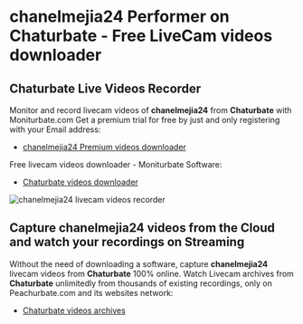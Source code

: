 # chanelmejia24 Performer on Chaturbate - Free LiveCam videos downloader

## Chaturbate Live Videos Recorder

Monitor and record livecam videos of **chanelmejia24** from **Chaturbate** with Moniturbate.com
Get a premium trial for free by just and only registering with your Email address:
* [chanelmejia24 Premium videos downloader](https://moniturbate.com/request-demo-licence-key.html)

Free livecam videos downloader - Moniturbate Software:
* [Chaturbate videos downloader](https://moniturbate.com/moniturbate-download-software.html)

![chanelmejia24 livecam videos recorder](https://peachurnet.com/templates/moniturbate-software.png)


## Capture chanelmejia24 videos from the Cloud and watch your recordings on Streaming

Without the need of downloading a software, capture **chanelmejia24** livecam videos from **Chaturbate** 100% online.
Watch Livecam archives from **Chaturbate** unlimitedly from thousands of existing recordings, only on Peachurbate.com and its websites network:
* [Chaturbate videos archives](https://peachurnet.com/)